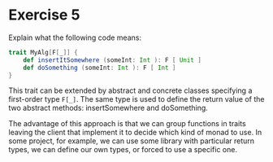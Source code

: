 # Exercise 5

Explain what the following code means:
```scala
trait MyAlg[F[_]] {
    def insertItSomewhere (someInt: Int ): F [ Unit ]
    def doSomething (someInt: Int ): F [ Int ]
}
```

This trait can be extended by abstract and concrete classes specifying a first-order type ```F[_]```. 
The same type is used to define the return value of the two abstract methods: insertSomewhere and doSomething.

The advantage of this approach is that we can group functions in traits leaving the client that implement it to decide which kind of monad to use.
In some project, for example, we can use some library with particular return types, we can define our own types, or forced to use a specific one.
